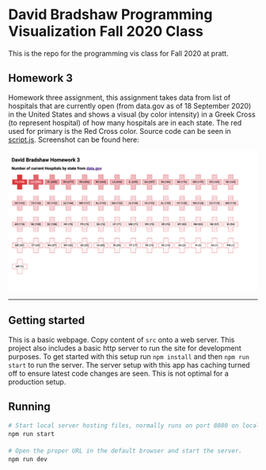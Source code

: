 # David Bradshaw Programming Visualization Fall 2020 Class

This is the repo for the programming vis class for Fall 2020 at pratt.

## Homework 3

Homework three assignment, this assignment takes data from list of hospitals that are currently open (from data.gov as of 18 September 2020) in the United States and shows a visual (by color intensity) in a Greek Cross (to represent hospital) of how many hospitals are in each state.  The red used for primary is the Red Cross color. Source code can be seen in [script.js](src/script.js).  Screenshot can be found here:

![Example](example.png)

------------

## Getting started

This is a basic webpage.  Copy content of `src` onto a web server.  This project also includes a basic http server to run the site for development purposes.  To get started with this setup run `npm install` and then `npm run start` to run the server.  The server setup with this app has caching turned off to ensure latest code changes are seen. This is not optimal for a production setup.

## Running

```bash
# Start local server hosting files, normally runs on port 8080 on localhost.
npm run start

# Open the proper URL in the default browser and start the server.
npm run dev
```
